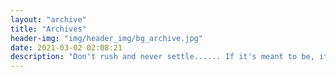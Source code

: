 ```yaml
---
layout: "archive"
title: "Archives"
header-img: "img/header_img/bg_archive.jpg"
date: 2021-03-02 02:08:21
description: "Don't rush and never settle...... If it's meant to be, it will be......"
---
```

